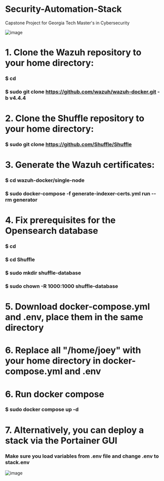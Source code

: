 # Security-Automation-Stack
Capstone Project for Georgia Tech Master's in Cybersecurity

![image](https://github.com/zengrotrust/Security-Automation-Stack/assets/19690744/8c4a7061-8cf1-4eaf-a529-59326bb88646)


# 1. Clone the Wazuh repository to your home directory:
### $ cd
### $ sudo git clone https://github.com/wazuh/wazuh-docker.git -b v4.4.4

# 2. Clone the Shuffle repository to your home directory:
### $ sudo git clone https://github.com/Shuffle/Shuffle

# 3. Generate the Wazuh certificates:
### $ cd wazuh-docker/single-node
### $ sudo docker-compose -f generate-indexer-certs.yml run --rm generator

# 4. Fix prerequisites for the Opensearch database
### $ cd
### $ cd Shuffle
### $ sudo mkdir shuffle-database
### $ sudo chown -R 1000:1000 shuffle-database

# 5. Download docker-compose.yml and .env, place them in the same directory

# 6. Replace all "/home/joey" with your home directory in docker-compose.yml and .env

# 6. Run docker compose
### $ sudo docker compose up -d

# 7. Alternatively, you can deploy a stack via the Portainer GUI
### Make sure you load variables from .env file and change .env to stack.env

![image](https://github.com/zengrotrust/Security-Automation-Stack/assets/19690744/37db88c2-4ece-4aa3-aeca-b3673b1154cb)

